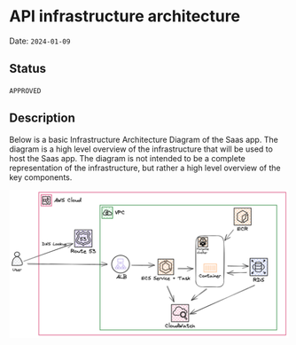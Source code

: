 # API infrastructure architecture

Date: `2024-01-09`

## Status

`APPROVED`

## Description 

Below is a basic Infrastructure Architecture Diagram of the Saas app. The diagram is a high level overview of the infrastructure that will be used to host the Saas app.  The diagram is not intended to be a complete representation of the infrastructure, but rather a high level overview of the key components. 

![Infrastructure Architecture Diagram](./images/infrastructure_architecture.png)